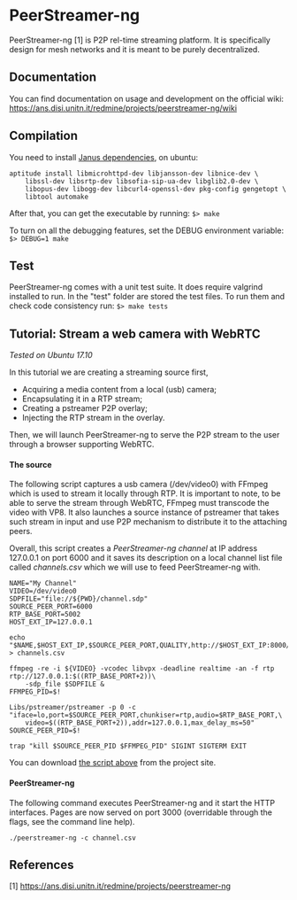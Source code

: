 # PeerStreamer-ng
PeerStreamer-ng [1] is P2P rel-time streaming platform.
It is specifically design for mesh networks and it is meant to be purely decentralized.

## Documentation
You can find documentation on usage and development on the official wiki:
https://ans.disi.unitn.it/redmine/projects/peerstreamer-ng/wiki

## Compilation
You need to install [Janus dependencies](https://github.com/meetecho/janus-gateway), on ubuntu:
```
aptitude install libmicrohttpd-dev libjansson-dev libnice-dev \
	libssl-dev libsrtp-dev libsofia-sip-ua-dev libglib2.0-dev \
	libopus-dev libogg-dev libcurl4-openssl-dev pkg-config gengetopt \
	libtool automake
```

After that, you can get the executable by running:
``
$> make
``

To turn on all the debugging features, set the DEBUG environment variable:
``
$> DEBUG=1 make
``

## Test
PeerStreamer-ng comes with a unit test suite. It does require valgrind installed to run.
In the "test" folder are stored the test files. To run them and check code consistency run:
``
$> make tests
``

## Tutorial: Stream a web camera with WebRTC
_Tested on Ubuntu 17.10_

In this tutorial we are creating a streaming source first, 
 * Acquiring a media content from a local (usb) camera;
 * Encapsulating it in a RTP stream;
 * Creating a pstreamer P2P overlay;
 * Injecting the RTP stream in the overlay.

Then, we will launch PeerStreamer-ng to serve the P2P stream to the user through a browser supporting WebRTC.

#### The source
The following script captures a usb camera (/dev/video0) with FFmpeg which is used to stream it locally through RTP.
It is important to note, to be able to serve the stream through WebRTC, FFmpeg must transcode the video with VP8.
It also launches a source instance of pstreamer that takes such stream in input and use P2P mechanism to distribute it to the attaching peers.

Overall, this script creates a _PeerStreamer-ng channel_ at IP address 127.0.0.1 on port 6000 and it saves its description on a local channel list file called _channels.csv_ which we will use to feed PeerStreamer-ng with.

```
NAME="My Channel"
VIDEO=/dev/video0
SDPFILE="file://${PWD}/channel.sdp"
SOURCE_PEER_PORT=6000
RTP_BASE_PORT=5002
HOST_EXT_IP=127.0.0.1

echo "$NAME,$HOST_EXT_IP,$SOURCE_PEER_PORT,QUALITY,http://$HOST_EXT_IP:8000/channel.sdp" > channels.csv

ffmpeg -re -i ${VIDEO} -vcodec libvpx -deadline realtime -an -f rtp rtp://127.0.0.1:$((RTP_BASE_PORT+2))\
	-sdp_file $SDPFILE &
FFMPEG_PID=$!

Libs/pstreamer/pstreamer -p 0 -c "iface=lo,port=$SOURCE_PEER_PORT,chunkiser=rtp,audio=$RTP_BASE_PORT,\
	video=$((RTP_BASE_PORT+2)),addr=127.0.0.1,max_delay_ms=50" 
SOURCE_PEER_PID=$!

trap "kill $SOURCE_PEER_PID $FFMPEG_PID" SIGINT SIGTERM EXIT
```

You can download [the script above](https://ans.disi.unitn.it/redmine/attachments/download/118/webrtp_source_camera.sh) from the project site.

#### PeerStreamer-ng

The following command executes PeerStreamer-ng and it start the HTTP interfaces.
Pages are now served on port 3000 (overridable through the flags, see the command line help).

```
./peerstreamer-ng -c channel.csv
```

## References
[1] https://ans.disi.unitn.it/redmine/projects/peerstreamer-ng
